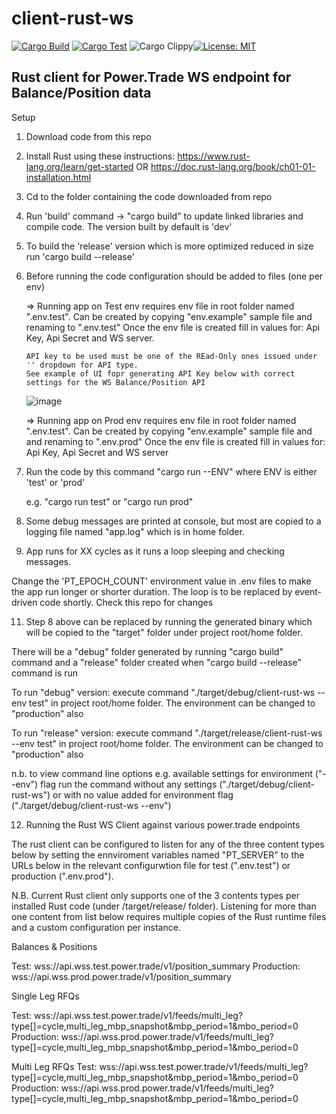 # client-rust-ws

[![Cargo Build](https://github.com/laisee/client-rust-ws/actions/workflows/rust.yml/badge.svg)](https://github.com/laisee/client-rust-ws/actions/workflows/rust.yml)
[![Cargo Test](https://github.com/laisee/client-rust-ws/actions/workflows/ci.yml/badge.svg)](https://github.com/laisee/client-rust-ws/actions/workflows/ci.yml)
![Cargo Clippy](https://github.com/laisee/client-rust-ws/actions/workflows/clippy.yml/badge.svg)[![License: MIT](https://img.shields.io/badge/License-MIT-yellow.svg)](https://opensource.org/licenses/MIT)
 

## Rust client for Power.Trade WS endpoint for Balance/Position data

Setup

1. Download code from this repo

2. Install Rust using these instructions: 
    https://www.rust-lang.org/learn/get-started OR
    https://doc.rust-lang.org/book/ch01-01-installation.html

3. Cd to the folder containing the code downloaded from repo

4. Run 'build' command -> "cargo build" to update linked libraries and compile code. The version built by default is 'dev'
   
6. To build the 'release' version which is more optimized reduced in size run 'cargo build --release'

7. Before running the code configuration should be added to files (one per env)

    => Running app on Test env requires env file in root folder named ".env.test". 
       Can be created by copying "env.example" sample file and renaming to ".env.test" 
       Once the env file is created fill in values for: Api Key, Api Secret and WS server.

       API key to be used must be one of the REad-Only ones issued under '' dropdown for API type.
       See example of UI fopr generating API Key below with correct settings for the WS Balance/Position API

      ![image](https://github.com/laisee/client-rust-ws/assets/5905130/e5daa2a9-e374-4e7f-aaa6-f916da6da0a9)


    => Running app on Prod env requires env file in root folder named ".env.test". 
       Can be created by copying "env.example" sample file and and renaming to ".env.prod" 
       Once the env file is created fill in values for: Api Key, Api Secret and WS server
     
8.  Run the code by this command "cargo run --ENV" where ENV is either 'test' or 'prod'

    e.g. "cargo run test" or "cargo run prod"

9.  Some debug messages are printed at console, but most are copied to a logging file named "app.log" which is in home folder.

10. App runs for XX cycles as it runs a loop sleeping and checking messages. 

Change the 'PT_EPOCH_COUNT' environment value in .env files to make the app run longer or shorter duration. The loop is to be replaced by event-driven code shortly. Check this repo for changes

11. Step 8 above can be replaced by running the generated binary which will be copied to the "target" folder under project root/home folder. 

There will be a "debug" folder generated by running "cargo build" command and a "release" folder created when "cargo build --release" command is run

To run "debug" version: execute command "./target/debug/client-rust-ws --env test" in project root/home folder. The environment can be changed to "production" also

To run "release" version: execute command "./target/release/client-rust-ws --env test" in project root/home folder. The environment can be changed to "production" also

n.b. to view command line options e.g. available settings for environment ("--env") flag run the command without any settings ("./target/debug/client-rust-ws") or with no value added for environment flag ("./target/debug/client-rust-ws --env")

12. Running the Rust WS Client against various power.trade endpoints

The rust client can be configured to listen for any of the three content types below by setting the ennviroment variables named "PT_SERVER" to the URLs below in the relevant configurwtion file for test (".env.test") or production (".env.prod").

N.B. Current Rust client only supports one of the 3 contents types per installed Rust code (under /target/release/ folder). Listening for more than one content from list below requires multiple copies of the Rust runtime files and a custom configuration per instance.

Balances & Positions

Test: wss://api.wss.test.power.trade/v1/position_summary
Production: wss://api.wss.prod.power.trade/v1/position_summary

Single Leg RFQs

Test: wss://api.wss.test.power.trade/v1/feeds/multi_leg?type[]=cycle,multi_leg_mbp_snapshot&mbp_period=1&mbo_period=0
Production: wss://api.wss.prod.power.trade/v1/feeds/multi_leg?type[]=cycle,multi_leg_mbp_snapshot&mbp_period=1&mbo_period=0

Multi Leg RFQs
Test: wss://api.wss.test.power.trade/v1/feeds/multi_leg?type[]=cycle,multi_leg_mbp_snapshot&mbp_period=1&mbo_period=0
Production: wss://api.wss.prod.power.trade/v1/feeds/multi_leg?type[]=cycle,multi_leg_mbp_snapshot&mbp_period=1&mbo_period=0

